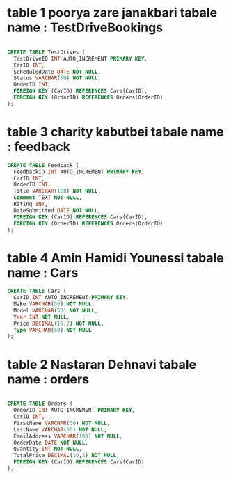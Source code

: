 # table 1 poorya zare janakbari tabale name : TestDriveBookings

```sql

CREATE TABLE TestDrives (
  TestDriveID INT AUTO_INCREMENT PRIMARY KEY,
  CarID INT,
  ScheduledDate DATE NOT NULL,
  Status VARCHAR(50) NOT NULL,
  OrderID INT,
  FOREIGN KEY (CarID) REFERENCES Cars(CarID),
  FOREIGN KEY (OrderID) REFERENCES Orders(OrderID)
);

```

# table 3 charity kabutbei tabale name : feedback

```sql
CREATE TABLE Feedback (
  FeedbackID INT AUTO_INCREMENT PRIMARY KEY,
  CarID INT,
  OrderID INT,
  Title VARCHAR(100) NOT NULL,
  Comment TEXT NOT NULL,
  Rating INT,
  DateSubmitted DATE NOT NULL,
  FOREIGN KEY (CarID) REFERENCES Cars(CarID),
  FOREIGN KEY (OrderID) REFERENCES Orders(OrderID)
);

```

# table 4 Amin Hamidi Younessi tabale name : Cars

```sql
CREATE TABLE Cars (
  CarID INT AUTO_INCREMENT PRIMARY KEY,
  Make VARCHAR(50) NOT NULL,
  Model VARCHAR(50) NOT NULL,
  Year INT NOT NULL,
  Price DECIMAL(10,2) NOT NULL,
  Type VARCHAR(50) NOT NULL
);


```

# table 2 Nastaran Dehnavi tabale name : orders

```sql

CREATE TABLE Orders (
  OrderID INT AUTO_INCREMENT PRIMARY KEY,
  CarID INT,
  FirstName VARCHAR(50) NOT NULL,
  LastName VARCHAR(50) NOT NULL,
  EmailAddress VARCHAR(100) NOT NULL,
  OrderDate DATE NOT NULL,
  Quantity INT NOT NULL,
  TotalPrice DECIMAL(10,2) NOT NULL,
  FOREIGN KEY (CarID) REFERENCES Cars(CarID)
);

```
